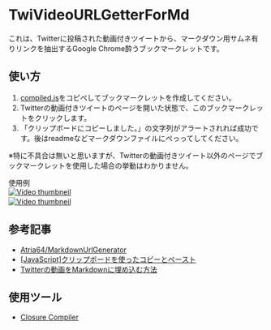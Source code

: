 # TwiVideoURLGetterForMd
これは、Twitterに投稿された動画付きツイートから、マークダウン用サムネ有りリンクを抽出するGoogle Chrome酔うブックマークレットです。  

## 使い方
1. [compiled.js](./compiled.js)をコピペしてブックマークレットを作成してください。  
2. Twitterの動画付きツイートのページを開いた状態で、このブックマークレットをクリックします。
3. 「クリップボードにコピーしました。」の文字列がアラートされれば成功です。後はreadmeなどマークダウンファイルにぺっってしてください。　
  
※特に不具合は無いと思いますが、Twitterの動画付きツイート以外のページでブックマークレットを使用した場合の挙動はわかりません。  
  
使用例  
[![Video thumbneil](https://pbs.twimg.com/ext_tw_video_thumb/1378422960361332736/pu/img/2tsEgqL_W02GN019.jpg)](https://twitter.com/kotambourine/status/1378423807078137857/video/1)  
[![Video thumbneil](https://pbs.twimg.com/ext_tw_video_thumb/1378400914164183040/pu/img/AGs8rPJ4g5J33MyD.jpg)](https://twitter.com/kotambourine/status/1378400950293917696/video/1)　　
  
## 参考記事
- [Atria64/MarkdownUrlGenerator](https://github.com/Atria64/MarkdownUrlGenerator)
- [[JavaScript]クリップボードを使ったコピーとペースト](https://qiita.com/butakoma/items/642c0ec4b77f6bb5ebcf)
- [Twitterの動画をMarkdownに埋め込む方法](https://gist.github.com/5ebec/8adcac2f571c529ab1e29a5666801644)

## 使用ツール
 - [Closure Compiler](https://closure-compiler.appspot.com/home)
